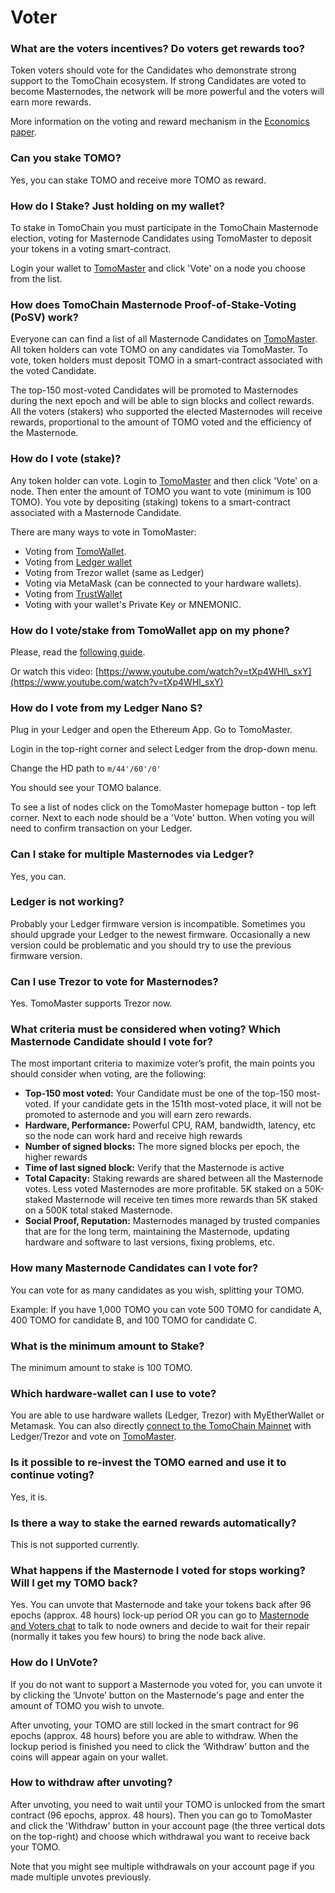 # Voter

### **What are the voters incentives? Do voters get rewards too?**

Token voters should vote for the Candidates who demonstrate strong support to the TomoChain ecosystem. If strong Candidates are voted to become Masternodes, the network will be more powerful and the voters will earn more rewards.

More information on the voting and reward mechanism in the [Economics paper](https://docs.google.com/document/d/197Cu57A6OYPoEQbrUVr067qNVEzP_FEwaDCFff7hnlM).

### **Can you stake TOMO?**

Yes, you can stake TOMO and receive more TOMO as reward.

### **How do I Stake? Just holding on my wallet?**

To stake in TomoChain you must participate in the TomoChain Masternode election, voting for Masternode Candidates using TomoMaster to deposit your tokens in a voting smart-contract.

Login your wallet to [TomoMaster](https://master.tomochain.com) and click 'Vote' on a node you choose from the list.

### **How does TomoChain Masternode Proof-of-Stake-Voting \(PoSV\) work?**

Everyone can can find a list of all Masternode Candidates on [TomoMaster](https://master.tomochain.com/). All token holders can vote TOMO on any candidates via TomoMaster. To vote, token holders must deposit TOMO in a smart-contract associated with the voted Candidate.

The top-150 most-voted Candidates will be promoted to Masternodes during the next epoch and will be able to sign blocks and collect rewards. All the voters \(stakers\) who supported the elected Masternodes will receive rewards, proportional to the amount of TOMO voted and the efficiency of the Masternode.

### **How do I vote \(stake\)?**

Any token holder can vote. Login to [TomoMaster](https://master.tomochain.com/) and then click 'Vote' on a node. Then enter the amount of TOMO you want to vote \(minimum is 100 TOMO\). You vote by depositing \(staking\) tokens to a smart-contract associated with a Masternode Candidate.

There are many ways to vote in TomoMaster:

* Voting from [TomoWallet](https://www.youtube.com/watch?v=EdeTsN6-hRM&list=PLuqf1yr-JvSy0AwnxMyalxmM_jKFOP_Y_).
* Voting from [Ledger wallet](https://www.youtube.com/watch?v=wfHK03D2m7s&list=PLuqf1yr-JvSx7XiLxXlhItFhpz_-j1fD0)
* Voting from Trezor wallet \(same as Ledger\)
* Voting via MetaMask \(can be connected to your hardware wallets\).
* Voting from [TrustWallet](https://www.youtube.com/watch?v=8qJCYsOuyeE)
* Voting with your wallet's Private Key or MNEMONIC.

### **How do I vote/stake from TomoWallet app on my phone?**

Please, read the [following guide](https://medium.com/tomochain/how-to-vote-for-tomochain-masternodes-using-tomowallet-1ddc3457907f).

Or watch this video: [https://www.youtube.com/watch?v=tXp4WHl\_sxY](https://www.youtube.com/watch?v=tXp4WHl_sxY)

### **How do I vote from my Ledger Nano S?**

Plug in your Ledger and open the Ethereum App. Go to TomoMaster.

Login in the top-right corner and select Ledger from the drop-down menu.

Change the HD path to `m/44'/60'/0'`

You should see your TOMO balance.

To see a list of nodes click on the TomoMaster homepage button - top left corner. Next to each node should be a 'Vote' button. When voting you will need to confirm transaction on your Ledger.

### **Can I stake for multiple Masternodes via Ledger?**

Yes, you can.

### **Ledger is not working?**

Probably your Ledger firmware version is incompatible. Sometimes you should upgrade your Ledger to the newest firmware. Occasionally a new version could be problematic and you should try to use the previous firmware version.

### **Can I use Trezor to vote for Masternodes?**

Yes. TomoMaster supports Trezor now.

### **What criteria must be considered when voting? Which Masternode Candidate should I vote for?**

The most important criteria to maximize voter’s profit, the main points you should consider when voting, are the following:

* **Top-150 most voted:** Your Candidate must be one of the top-150 most-voted. If your candidate gets in the 151th most-voted place, it will not be promoted to asternode and you will earn zero rewards.
* **Hardware, Performance:** Powerful CPU, RAM, bandwidth, latency, etc so the node can work hard and receive high rewards
* **Number of signed blocks:** The more signed blocks per epoch, the higher rewards
* **Time of last signed block:** Verify that the Masternode is active
* **Total Capacity:** Staking rewards are shared between all the Masternode votes. Less voted Masternodes are more profitable. 5K staked on a 50K-staked Masternode will receive ten times more rewards than 5K staked on a 500K total staked Masternode.
* **Social Proof, Reputation:** Masternodes managed by trusted companies that are for the long term, maintaining the Masternode, updating hardware and software to last versions, fixing problems, etc.

### **How many Masternode Candidates can I vote for?**

You can vote for as many candidates as you wish, splitting your TOMO.

Example: If you have 1,000 TOMO you can vote 500 TOMO for candidate A, 400 TOMO for candidate B, and 100 TOMO for candidate C.

### **What is the minimum amount to Stake?**

The minimum amount to stake is 100 TOMO.

### **Which hardware-wallet can I use to vote?**

You are able to use hardware wallets \(Ledger, Trezor\) with MyEtherWallet or Metamask. You can also directly [connect to the TomoChain Mainnet](../../general/how-to-connect-to-tomochain-network/) with Ledger/Trezor and vote on [TomoMaster](https://master.tomochain.com/).

### **Is it possible to re-invest the TOMO earned and use it to continue voting?**

Yes, it is. 

### **Is there a way to stake the earned rewards automatically?**

This is not supported currently.

### **What happens if the Masternode I voted for stops working? Will I get my TOMO back?**

Yes. You can unvote that Masternode and take your tokens back after 96 epochs \(approx. 48 hours\) lock-up period OR you can go to [Masternode and Voters chat](https://t.me/TomoChain_MN_Owners_Voters) to talk to node owners and decide to wait for their repair \(normally it takes you few hours\) to bring the node back alive. 

### **How do I UnVote?**

If you do not want to support a Masternode you voted for, you can unvote it by clicking the ‘Unvote’ button on the Masternode's page and enter the amount of TOMO you wish to unvote.

After unvoting, your TOMO are still locked in the smart contract for 96 epochs \(approx. 48 hours\) before you are able to withdraw. When the lockup period is finished you need to click the ‘Withdraw’ button and the coins will appear again on your wallet.

### **How to withdraw after unvoting?**

After unvoting, you need to wait until your TOMO is unlocked from the smart contract \(96 epochs, approx. 48 hours\). Then you can go to TomoMaster and click the 'Withdraw' button in your account page \(the three vertical dots on the top-right\) and choose which withdrawal you want to receive back your TOMO.

Note that you might see multiple withdrawals on your account page if you made multiple unvotes previously.




